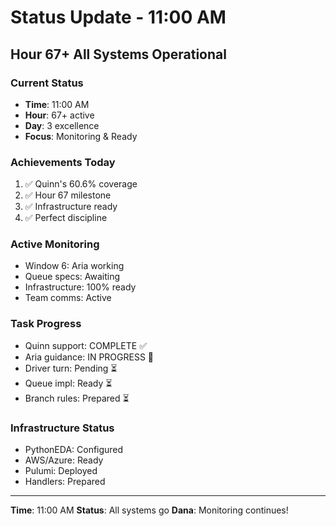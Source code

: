 # Status Update - 11:00 AM

## Hour 67+ All Systems Operational

### Current Status
- **Time**: 11:00 AM
- **Hour**: 67+ active
- **Day**: 3 excellence
- **Focus**: Monitoring & Ready

### Achievements Today
1. ✅ Quinn's 60.6% coverage
2. ✅ Hour 67 milestone
3. ✅ Infrastructure ready
4. ✅ Perfect discipline

### Active Monitoring
- Window 6: Aria working
- Queue specs: Awaiting
- Infrastructure: 100% ready
- Team comms: Active

### Task Progress
- Quinn support: COMPLETE ✅
- Aria guidance: IN PROGRESS 🔄
- Driver turn: Pending ⏳
- Queue impl: Ready ⏳
- Branch rules: Prepared ⏳

### Infrastructure Status
- PythonEDA: Configured
- AWS/Azure: Ready
- Pulumi: Deployed
- Handlers: Prepared

---
**Time**: 11:00 AM
**Status**: All systems go
**Dana**: Monitoring continues!